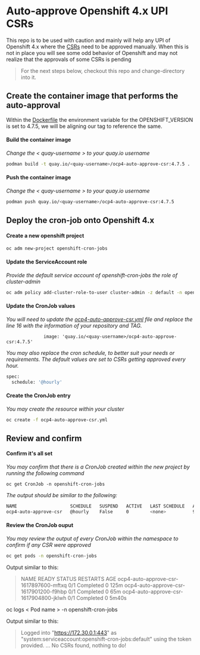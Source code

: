 # Auto-approve Openshift 4.x UPI CSRs

This repo is to be used with caution and mainly will help any UPI of Openshift 4.x where the [CSRs](https://docs.openshift.com/container-platform/4.1/installing/installing_bare_metal/installing-bare-metal.html#installation-approve-csrs_installing-bare-metal) need to be approved manually. When this is not in place you will see some odd behavior of Openshift and may not realize that the approvals of some CSRs is pending

>For the next steps below, checkout this repo and change-directory into it.

## Create the container image that performs the auto-approval

Within the [Dockerfile](./Dockerfile) the environment variable for the OPENSHIFT_VERSION is set to 4.7.5, we will be aligning our tag to reference the same.  

#### Build the container image

*Change the < quay-username > to your quay.io username*

```sh 
podman build -t quay.io/<quay-username>/ocp4-auto-approve-csr:4.7.5 .
```

#### Push the container image

*Change the < quay-username > to your quay.io username*

```sh
podman push quay.io/<quay-username>/ocp4-auto-approve-csr:4.7.5
```

## Deploy the cron-job onto Openshift 4.x

#### Create a new openshift project

```sh 
oc adm new-project openshift-cron-jobs
```

#### Update the ServiceAccount role

*Provide the default service account of openshift-cron-jobs the role of cluster-admin*  

```sh
oc adm policy add-cluster-role-to-user cluster-admin -z default -n openshift-cron-jobs
```

#### Update the CronJob values

*You will need to update the [ocp4-auto-approve-csr.yml](./ocp4-auto-approve-csr.yml) file and replace the line 16 with the information of your repository and TAG.*  

`              image: 'quay.io/<quay-username>/ocp4-auto-approve-csr:4.7.5'`  

*You may also replace the cron schedule, to better suit your needs or requirements. The default values are set to CSRs getting approved every hour.*  

```sh
spec:
  schedule: '@hourly'
```
#### Create the CronJob entry

*You may create the resource within your cluster*  

```sh
oc create -f ocp4-auto-approve-csr.yml
```

## Review and confirm

#### Confirm it's all set

*You may confirm that there is a CronJob created within the new project by running the following command*  

`oc get CronJob -n openshift-cron-jobs` 

*The output should be similar to the following:*  

```sh
NAME                    SCHEDULE   SUSPEND   ACTIVE   LAST SCHEDULE   AGE
ocp4-auto-approve-csr   @hourly    False     0        <none>          93s
```

#### Review the CronJob ouput

*You may review the output of every CronJob within the namespace to confirm if any CSR were approved*

```sh
oc get pods -n openshift-cron-jobs
```

Output similar to this:
> NAME                                     READY   STATUS      RESTARTS   AGE
> ocp4-auto-approve-csr-1617897600-mftxq   0/1     Completed   0          125m
> ocp4-auto-approve-csr-1617901200-f9hbp   0/1     Completed   0          65m
> ocp4-auto-approve-csr-1617904800-jklwh   0/1     Completed   0          5m40s

oc logs < Pod name > -n openshift-cron-jobs

Output similar to this:
> Logged into "https://172.30.0.1:443" as "system:serviceaccount:openshift-cron-jobs:default" using the token provided.
> ...
> No CSRs found, nothing to do!